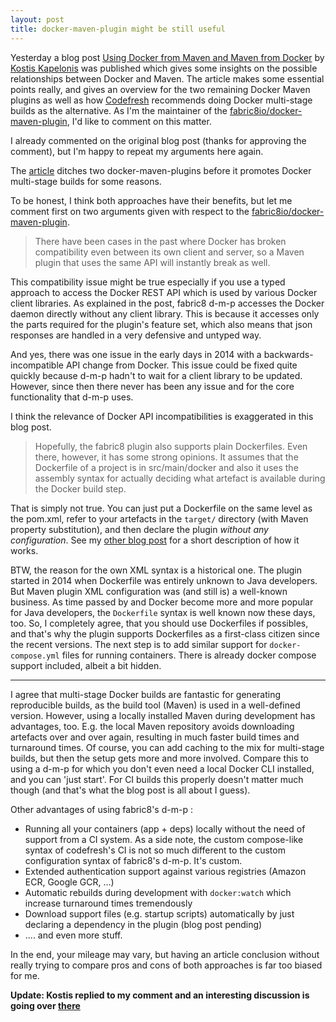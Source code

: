 ```yaml
---
layout: post
title: docker-maven-plugin might be still useful
---
```

Yesterday a blog post [Using Docker from Maven and Maven from Docker][post] by [Kostis Kapelonis][kostis] was published which gives some insights on the possible relationships between Docker and Maven.
The article makes some essential points really, and gives an overview for the two remaining Docker Maven plugins as well as how [Codefresh](https://codefresh.io/) recommends doing Docker multi-stage builds as the alternative.
As I'm the maintainer of the [fabric8io/docker-maven-plugin][dmp], I'd like to comment on this matter.

I already commented on the original blog post (thanks for approving the comment), but I'm happy to repeat my arguments
here again.
<!-- more -->

The [article][post] ditches two docker-maven-plugins before it promotes Docker multi-stage builds for some reasons.

To be honest, I think both approaches have their benefits, but let me comment first on two arguments given with respect to the [fabric8io/docker-maven-plugin][dmp-git].

> There have been cases in the past where Docker has broken compatibility even between its own client and server, so a Maven plugin that uses the same API will instantly break as well.

This compatibility issue might be true especially if you use a typed approach to access the Docker REST API which is used by various Docker client libraries. As explained in the post, fabric8 d-m-p accesses the Docker daemon directly without any client library. This is because it accesses only the parts required for the plugin's feature set, which also means that json responses are handled in a very defensive and untyped way.

And yes, there was one issue in the early days in 2014 with a backwards-incompatible API change from Docker. This issue could be fixed quite quickly because d-m-p hadn't to wait for a client library to be updated. However, since then there never has been any issue and for the core functionality that d-m-p uses.

I think the relevance of Docker API incompatibilities is exaggerated in this blog post.

> Hopefully, the fabric8 plugin also supports plain Dockerfiles. Even there, however, it has some strong opinions. It assumes that the Dockerfile of a project is in src/main/docker and also it uses the assembly syntax for actually deciding what artefact is available during the Docker build step.

That is simply not true. You can just put a Dockerfile on the same level as the pom.xml, refer to your artefacts in the `target/` directory (with Maven property substitution), and then declare the plugin *without any configuration*.
See my [other blog post](https://ro14nd.de/simple-dockerfile-mode-dmp) for a short description of how it works.

BTW, the reason for the own XML syntax is a historical one. The plugin started in 2014 when Dockerfile was entirely unknown to Java developers. But Maven plugin XML configuration was (and still is) a well-known business. As time passed by and Docker become more and more popular for Java developers, the `Dockerfile` syntax is well known now these days, too. So, I completely agree, that you should use Dockerfiles if possibles, and that's why the plugin supports Dockerfiles as a first-class citizen since the recent versions. The next step is to add similar support for `docker-compose.yml` files for running containers. There is already docker compose support included, albeit a bit hidden.

-----

I agree that multi-stage Docker builds are fantastic for generating reproducible builds, as the build tool (Maven) is used in a well-defined version. However, using a locally installed Maven during development has advantages, too. E.g. the local Maven repository avoids downloading artefacts over and over again, resulting in much faster build times and turnaround times. Of course, you can add caching to the mix for multi-stage builds, but then the setup gets more and more involved. Compare this to using a d-m-p for which you don't even need a local Docker CLI installed, and you can 'just start'. For CI builds this properly doesn't matter much though (and that's what the blog post is all about I guess).

Other advantages of using fabric8's d-m-p :

* Running all your containers (app + deps) locally without the need of support from a CI system. As a side note, the custom compose-like syntax of codefresh's CI is not so much different to the custom configuration syntax of fabric8's d-m-p. It's custom.
* Extended authentication support against various registries (Amazon ECR, Google GCR, ...)
* Automatic rebuilds during development with `docker:watch` which increase turnaround times tremendously
* Download support files (e.g. startup scripts) automatically by just declaring a dependency in the plugin (blog post pending)
* .... and even more stuff.

In the end, your mileage may vary, but having an article conclusion without really trying to compare pros and cons of both approaches is far too biased for me.

**Update: Kostis replied to my comment and an interesting discussion is going over [there][post-comment]**

[post]: https://codefresh.io/howtos/using-docker-maven-maven-docker/
[kostis]: https://twitter.com/codepipes
[dmp]: https://dmp.fabric8.io/
[dmp-git]: https://github.com/fabric8io/docker-maven-plugin
[post-comment]: https://codefresh.io/howtos/using-docker-maven-maven-docker/#comment-159
